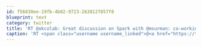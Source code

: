 ```yaml
---
id: f56830ee-19fb-4b02-9723-263812f857f8
blueprint: text
category: twitter
title: 'RT @okcolab: Great discussion on Spark with @msurman: co-working spaces as creative hubs that spark innovation.http://bit.ly/xTx4QY (scr ...'
caption: 'RT <span class="username username_linked">@<a href="https://twitter.com/okcolab" title="Okanagan coLab">okcolab</a></span>: Great discussion on Spark with <span class="username username_linked">@<a href="https://twitter.com/msurman" title="Mark Surman">msurman</a></span>: co-working spaces as creative hubs that spark innovation.http://bit.ly/xTx4QY (scr ...'
---
```

